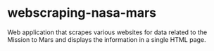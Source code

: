 # webscraping-nasa-mars
Web application that scrapes various websites for data related to the Mission to Mars and displays the information in a single HTML page.
